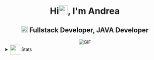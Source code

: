 <h1 align="center">Hi<img src="https://github.com/ANDRIX99/ANDRIX99/blob/main/icons/Hi.gif" width="28px"/>, I'm Andrea</h1>
<h2 align="center">
  <img src="https://komarev.com/ghpvc/?username=ANDRIX99&color=dc143c&style=for-the-badge" alt="Profile Views" style="height:21px;">
  Fullstack Developer, JAVA Developer
  </a>
</h2>
<div align="center">
 <img alt="GIF" src="https://media4.giphy.com/media/11KzOet1ElBDz2/giphy.gif?cid=6c09b952ufa3xxbbm0mpuadm2zaik3wjp4m9luz2ly0lyz8d&ep=v1_internal_gif_by_id&rid=giphy.gif&ct=g" />
</div>
<details>
  <summary><img align="center" src="https://github.com/ANDRIX99/ANDRIX99/blob/main/icons/stats.gif" width="32"/> Stats</summary>
  <div align="center">
    
  ![](https://github-readme-stats.vercel.app/api?username=ANDRIX99&theme=tokyonight&hide_border=false&include_all_commits=true&count_private=false)<br/>
  ![](https://github-readme-streak-stats.herokuapp.com/?user=ANDRIX99&theme=tokyonight&hide_border=false)<br/>
  ![](https://github-readme-stats.vercel.app/api/top-langs/?username=ANDRIX99&theme=tokyonight&hide_border=false&include_all_commits=true&count_private=false&layout=compact)<br/>
  ![](https://github-readme-activity-graph.vercel.app/graph?username=ANDRIX99&theme=tokyo-night)
  
  </div>
</details>
